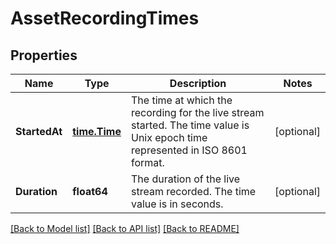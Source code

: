 # AssetRecordingTimes

## Properties
Name | Type | Description | Notes
------------ | ------------- | ------------- | -------------
**StartedAt** | [**time.Time**](time.Time.md) | The time at which the recording for the live stream started. The time value is Unix epoch time represented in ISO 8601 format. | [optional] 
**Duration** | **float64** | The duration of the live stream recorded. The time value is in seconds. | [optional] 

[[Back to Model list]](../README.md#documentation-for-models) [[Back to API list]](../README.md#documentation-for-api-endpoints) [[Back to README]](../README.md)


